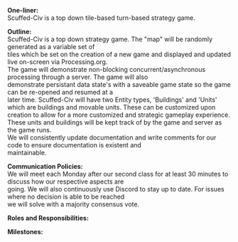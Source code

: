 **One-liner:**  
Scuffed-Civ is a top down tile-based turn-based strategy game.  
  
**Outline:**  
Scuffed-Civ is a top down strategy game. The "map" will be randomly generated as a variable set of  
tiles which be set on the creation of a new game and displayed and updated live on-screen via Processing.org.  
The game will demonstrate non-blocking concurrent/asynchronous processing through a server. The game will also  
demonstrate persistant data state's with a saveable game state so the game can be re-opened and resumed at a  
later time. Scuffed-Civ will have two Entity types, 'Buildings' and 'Units' which are buildings and movable units. 
These can be customized upon creation to allow for a more customized and strategic gameplay experience.  
These units and buildings will be kept track of by the game and server as the game runs.  
We will consistently update documentation and write comments for our code to ensure documentation is existent and  
maintainable.
  
**Communication Policies:**  
We will meet each Monday after our second class for at least 30 minutes to discuss how our respective aspects are  
going. We will also continuously use Discord to stay up to date. For issues where no decision is able to be reached  
we will solve with a majority consensus vote.
  
**Roles and Responsibilities:**  

**Milestones:**  
